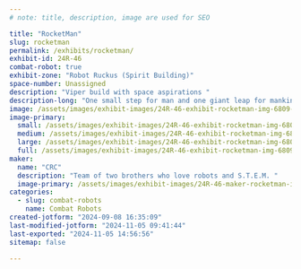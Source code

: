 ```yaml
---
# note: title, description, image are used for SEO

title: "RocketMan"
slug: rocketman
permalink: /exhibits/rocketman/
exhibit-id: 24R-46
combat-robot: true
exhibit-zone: "Robot Ruckus (Spirit Building)"
space-number: Unassigned
description: "Viper build with space aspirations "
description-long: "One small step for man and one giant leap for mankind. To aspire to greatness and advancements on earth sometimes you have to look to the stars. "
image: /assets/images/exhibit-images/24R-46-exhibit-rocketman-img-6809-large.jpeg
image-primary: 
  small: /assets/images/exhibit-images/24R-46-exhibit-rocketman-img-6809-small.jpeg
  medium: /assets/images/exhibit-images/24R-46-exhibit-rocketman-img-6809-medium.jpeg
  large: /assets/images/exhibit-images/24R-46-exhibit-rocketman-img-6809-large.jpeg
  full: /assets/images/exhibit-images/24R-46-exhibit-rocketman-img-6809-full.jpeg
maker: 
  name: "CRC"
  description: "Team of two brothers who love robots and S.T.E.M. "
  image-primary: /assets/images/exhibit-images/24R-46-maker-rocketman-img-6808-medium.jpeg
categories: 
  - slug: combat-robots
    name: Combat Robots
created-jotform: "2024-09-08 16:35:09"
last-modified-jotform: "2024-11-05 09:41:44"
last-exported: "2024-11-05 14:56:56"
sitemap: false

---
```

